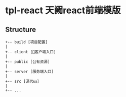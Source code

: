 # tpl-react 天阙react前端模版

## Structure

```
+-- build [项目配置]
|
+-- client [客户端入口]
|
+-- public [公有资源]
|
+-- server [服务端入口]
|
+-- src [源代码]
|
+-- ...
```